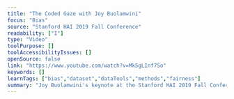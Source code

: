 ```yaml
---
title: "The Coded Gaze with Joy Buolamwini"
focus: "Bias"
source: "Stanford HAI 2019 Fall Conference"
readability: ["I"]
type: "Video"
toolPurpose: []
toolAccessibilityIssues: []
openSource: false
link: "https://www.youtube.com/watch?v=Mk5gLInf7So"
keywords: []
learnTags: ["bias","dataset","dataTools","methods","fairness"]
summary: "Joy Buolamwini's keynote at the Stanford HAI 2019 Fall Conference about existing bias in facial recognition technologies. "
---
```


